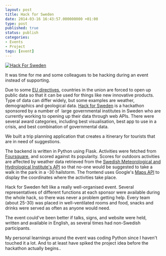 ```yaml
---
layout: post
title: Hack for Sweden
date: 2014-03-16 16:43:57.000000000 +01:00
type: post
published: true
status: publish
categories:
- Events
- Project
tags: [event]
---
```

[![Hack For Sweden](http://hackforsweden.se/wp-content/uploads/2015/12/hack_logo.png)](https://hackforsweden.se)

It was time for me and some colleagues to be hacking during an event instead of supporting.

Due to some [EU directives](http://ec.europa.eu/digital-agenda/en/pillar-i-digital-single-market/action-3-open-public-data-resources-re-use "http://ec.europa.eu/digital-agenda/en/pillar-i-digital-single-market/action-3-open-public-data-resources-re-use"), countries in the union are forced to open up public data so that it can be used for things like new innovative products. Type of data can differ widely, but some examples are weather, demographics and geological data. [Hack for Sweden](http://www.hackforsweden.se "http://www.hackforsweden.se") is a hackathon sponsored by a number of  large governmental institutes in Sweden who are currently working to opening up their data through web APIs. There were several award categories, including best visualisation, best app to use in a crisis, and best combination of governmental data.

We built a trip planning application that creates a itinerary for tourists that are in need of suggestions.

The backend is written in Python using Flask. Activities were fetched from [Foursquare](https://developer.foursquare.com/ "https://developer.foursquare.com/"), and scored against its popularity. Scores for outdoors activities are affected by weather data retrieved from the [Swedish Meteorological and Hydrological Institute's API](http://www.smhi.se/nyhetsarkiv/oppet-api-for-smhis-prognosdata-1.34326 "http://www.smhi.se/nyhetsarkiv/oppet-api-for-smhis-prognosdata-1.34326") so that no-one would be suggested to take a walk in the park in a -30 hailstorm. The frontend uses Google's [Maps API](https://developers.google.com/maps/ "https://developers.google.com/maps/") to display the coordinates where the activities take place.

Hack for Sweden felt like a really well-organised event. Several representatives of different functions at each sponsor were available during the whole hack, so there was never a problem getting help. Every team (about 25-30) was placed in well-ventilated rooms and food, snacks and drinks were served as often as anyone would need.

The event could've been better if talks, signs, and website were held, written and available in English, as several times had non-Swedish participants.

My personal learnings around the event was coding Python since I haven't touched it a lot. And to at least have spiked the project idea before the hackathon actually begins..